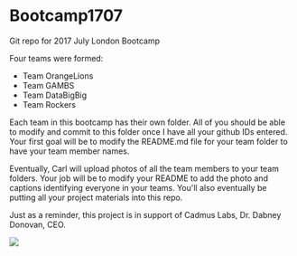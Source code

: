 # Bootcamp1707
Git repo for 2017 July London Bootcamp

Four teams were formed:

* Team OrangeLions
* Team GAMBS
* Team DataBigBig
* Team Rockers

Each team in this bootcamp has their own folder. All of you should be able to modify and commit to this folder once I have all your github IDs entered. Your first goal will be to modify the README.md file for your team folder to have your team member names. 

Eventually, Carl will upload photos of all the team members to your team folders. Your job will be to modify your README to add the photo and captions identifying everyone in your teams. You'll also eventually be putting all your project materials into this repo.

Just as a reminder, this project is in support of Cadmus Labs, Dr. Dabney Donovan, CEO.

![](img/Dr.Donovan.jpg)





